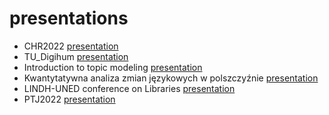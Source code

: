 # presentations



* CHR2022 [presentation](https://computationalstylistics.github.io/presentations/chr2022/)
* TU_Digihum [presentation](https://computationalstylistics.github.io/presentations/TU_Digihum/)
* Introduction to topic modeling [presentation](https://computationalstylistics.github.io/presentations/topic_modeling_intro/)
* Kwantytatywna analiza zmian językowych w polszczyźnie [presentation](https://computationalstylistics.github.io/presentations/diachronia_piotrowski_sredniopolski/)
* LINDH-UNED conference on Libraries [presentation](https://computationalstylistics.github.io/presentations/lindh-uned/)
* PTJ2022 [presentation](https://computationalstylistics.github.io/presentations/ptj2022/)






